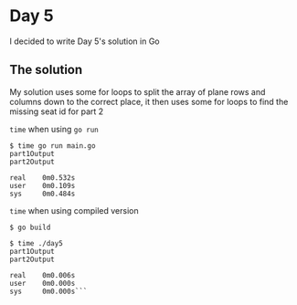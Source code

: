 # Day 5
I decided to write Day 5's solution in Go

## The solution
My solution uses some for loops to split the array of plane rows and columns down to the correct place, it then uses some for loops to find the missing seat id for part 2

`time` when using `go run`

```
$ time go run main.go
part1Output
part2Output

real    0m0.532s
user    0m0.109s
sys     0m0.484s
```

`time` when using compiled version

```
$ go build

$ time ./day5
part1Output
part2Output

real    0m0.006s
user    0m0.000s
sys     0m0.000s```